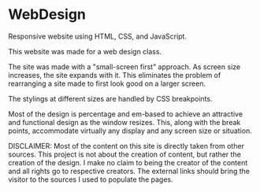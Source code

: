 # WebDesign
Responsive website using HTML, CSS, and JavaScript.

This website was made for a web design class.

The site was made with a "small-screen first" approach. As screen size increases, the site expands with it. This eliminates the problem of rearranging a site made to first look good on a larger screen.

The stylings at different sizes are handled by CSS breakpoints.

Most of the design is percentage and em-based to achieve an attractive and functional design as the window resizes. 
This, along with the break points, accommodate virtually any display and any screen size or situation. 

DISCLAIMER:
Most of the content on this site is directly taken from other sources. This project is not about the creation of content, but rather the creation of the design. I make no claim to being the creator of the content and all rights go to respective creators. 
The external links should bring the visitor to the sources I used to populate the pages.
